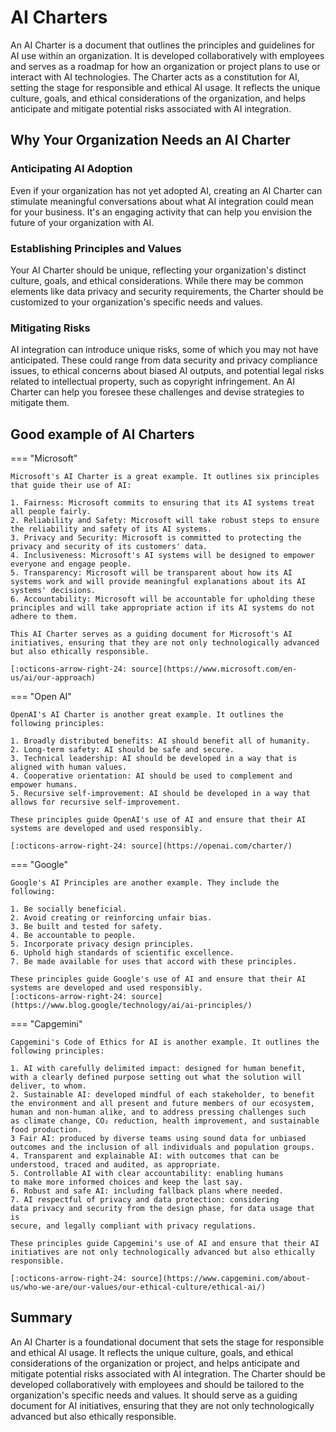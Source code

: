 # AI Charters

An AI Charter is a document that outlines the principles and guidelines for AI use within an organization. It is developed collaboratively with employees and serves as a roadmap for how an organization or project plans to use or interact with AI technologies. The Charter acts as a constitution for AI, setting the stage for responsible and ethical AI usage. It reflects the unique culture, goals, and ethical considerations of the organization, and helps anticipate and mitigate potential risks associated with AI integration.

## Why Your Organization Needs an AI Charter

### Anticipating AI Adoption
Even if your organization has not yet adopted AI, creating an AI Charter can stimulate meaningful conversations about what AI integration could mean for your business. It's an engaging activity that can help you envision the future of your organization with AI.

### Establishing Principles and Values
Your AI Charter should be unique, reflecting your organization's distinct culture, goals, and ethical considerations. While there may be common elements like data privacy and security requirements, the Charter should be customized to your organization's specific needs and values.

### Mitigating Risks
AI integration can introduce unique risks, some of which you may not have anticipated. These could range from data security and privacy compliance issues, to ethical concerns about biased AI outputs, and potential legal risks related to intellectual property, such as copyright infringement. An AI Charter can help you foresee these challenges and devise strategies to mitigate them.

## Good example of AI Charters

=== "Microsoft"

    Microsoft's AI Charter is a great example. It outlines six principles that guide their use of AI:

    1. Fairness: Microsoft commits to ensuring that its AI systems treat all people fairly.
    2. Reliability and Safety: Microsoft will take robust steps to ensure the reliability and safety of its AI systems.
    3. Privacy and Security: Microsoft is committed to protecting the privacy and security of its customers' data.
    4. Inclusiveness: Microsoft's AI systems will be designed to empower everyone and engage people.
    5. Transparency: Microsoft will be transparent about how its AI systems work and will provide meaningful explanations about its AI systems' decisions.
    6. Accountability: Microsoft will be accountable for upholding these principles and will take appropriate action if its AI systems do not adhere to them.

    This AI Charter serves as a guiding document for Microsoft's AI initiatives, ensuring that they are not only technologically advanced but also ethically responsible.

    [:octicons-arrow-right-24: source](https://www.microsoft.com/en-us/ai/our-approach)

=== "Open AI"

    OpenAI's AI Charter is another great example. It outlines the following principles:

    1. Broadly distributed benefits: AI should benefit all of humanity.
    2. Long-term safety: AI should be safe and secure.
    3. Technical leadership: AI should be developed in a way that is aligned with human values.
    4. Cooperative orientation: AI should be used to complement and empower humans.
    5. Recursive self-improvement: AI should be developed in a way that allows for recursive self-improvement.

    These principles guide OpenAI's use of AI and ensure that their AI systems are developed and used responsibly.
    
    [:octicons-arrow-right-24: source](https://openai.com/charter/)

=== "Google"

    Google's AI Principles are another example. They include the following:

    1. Be socially beneficial.
    2. Avoid creating or reinforcing unfair bias.
    3. Be built and tested for safety.
    4. Be accountable to people.
    5. Incorporate privacy design principles.
    6. Uphold high standards of scientific excellence.
    7. Be made available for uses that accord with these principles.  
    
    These principles guide Google's use of AI and ensure that their AI systems are developed and used responsibly.
    [:octicons-arrow-right-24: source](https://www.blog.google/technology/ai/ai-principles/)

=== "Capgemini"

    Capgemini's Code of Ethics for AI is another example. It outlines the following principles:

    1. AI with carefully delimited impact: designed for human benefit, with a clearly defined purpose setting out what the solution will deliver, to whom.
    2. Sustainable AI: developed mindful of each stakeholder, to benefit
    the environment and all present and future members of our ecosystem,
    human and non-human alike, and to address pressing challenges such
    as climate change, CO₂ reduction, health improvement, and sustainable
    food production.
    3 Fair AI: produced by diverse teams using sound data for unbiased
    outcomes and the inclusion of all individuals and population groups.
    4. Transparent and explainable AI: with outcomes that can be
    understood, traced and audited, as appropriate.
    5. Controllable AI with clear accountability: enabling humans
    to make more informed choices and keep the last say.
    6. Robust and safe AI: including fallback plans where needed.
    7. AI respectful of privacy and data protection: considering
    data privacy and security from the design phase, for data usage that is
    secure, and legally compliant with privacy regulations.

    These principles guide Capgemini's use of AI and ensure that their AI initiatives are not only technologically advanced but also ethically responsible.

    [:octicons-arrow-right-24: source](https://www.capgemini.com/about-us/who-we-are/our-values/our-ethical-culture/ethical-ai/)

## Summary

An AI Charter is a foundational document that sets the stage for responsible and ethical AI usage. It reflects the unique culture, goals, and ethical considerations of the organization or project, and helps anticipate and mitigate potential risks associated with AI integration. The Charter should be developed collaboratively with employees and should be tailored to the organization's specific needs and values. It should serve as a guiding document for AI initiatives, ensuring that they are not only technologically advanced but also ethically responsible.

